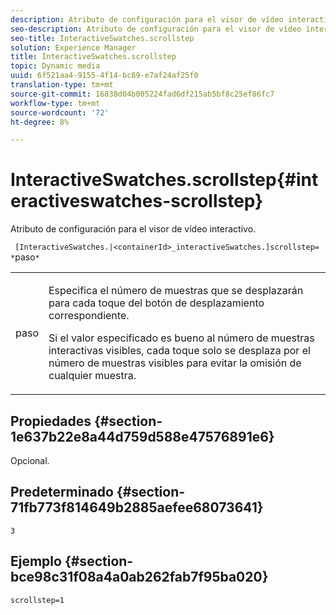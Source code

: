 ```yaml
---
description: Atributo de configuración para el visor de vídeo interactivo.
seo-description: Atributo de configuración para el visor de vídeo interactivo.
seo-title: InteractiveSwatches.scrollstep
solution: Experience Manager
title: InteractiveSwatches.scrollstep
topic: Dynamic media
uuid: 6f521aa4-9155-4f14-bc89-e7af24af25f0
translation-type: tm+mt
source-git-commit: 16838d04b005224fad6df215ab5bf8c25ef86fc7
workflow-type: tm+mt
source-wordcount: '72'
ht-degree: 8%

---
```



# InteractiveSwatches.scrollstep{#interactiveswatches-scrollstep}

Atributo de configuración para el visor de vídeo interactivo.

` [InteractiveSwatches.|<containerId>_interactiveSwatches.]scrollstep= *`paso`*`

<table id="table_441553CD34C94A58A9D7CBF772DEDDB6"> 
 <tbody> 
  <tr> 
   <td colname="col1"> <p> <span class="codeph"><span class="varname"> paso</span></span> </p> </td> 
   <td colname="col2"> <p>Especifica el número de muestras que se desplazarán para cada toque del botón de desplazamiento correspondiente. </p> <p>Si el valor especificado es bueno al número de muestras interactivas visibles, cada toque solo se desplaza por el número de muestras visibles para evitar la omisión de cualquier muestra. </p> </td> 
  </tr> 
 </tbody> 
</table>

## Propiedades {#section-1e637b22e8a44d759d588e47576891e6}

Opcional.

## Predeterminado {#section-71fb773f814649b2885aefee68073641}

`3`

## Ejemplo {#section-bce98c31f08a4a0ab262fab7f95ba020}

```
scrollstep=1
```

